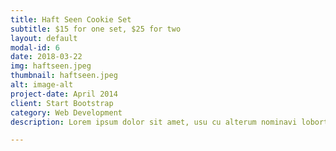 ```yaml
---
title: Haft Seen Cookie Set
subtitle: $15 for one set, $25 for two
layout: default
modal-id: 6
date: 2018-03-22
img: haftseen.jpeg
thumbnail: haftseen.jpeg
alt: image-alt
project-date: April 2014
client: Start Bootstrap
category: Web Development
description: Lorem ipsum dolor sit amet, usu cu alterum nominavi lobortis. At duo novum diceret. Tantas apeirian vix et, usu sanctus postulant inciderint ut, populo diceret necessitatibus in vim. Cu eum dicam feugiat noluisse. <img src="https://html.com/wp-content/uploads/flamingo.jpgg">

---
```

